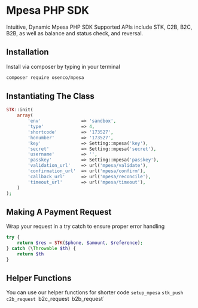 # Mpesa PHP SDK
Intuitive, Dynamic Mpesa PHP SDK
Supported APIs include STK, C2B, B2C, B2B, as well as balance and status check, and reversal.

## Installation
Install via composer by typing in your terminal

```bash
composer require osenco/mpesa
```

## Instantiating The Class
```php
STK::init(
    array(
        'env'               => 'sandbox',
        'type'              => 4,
        'shortcode'         => '173527',
        'honumber'          => '173527',
        'key'               => Setting::mpesa('key'),
        'secret'            => Setting::mpesa('secret'),
        'username'          => '',
        'passkey'           => Setting::mpesa('passkey'),
        'validation_url'    => url('mpesa/validate'),
        'confirmation_url'  => url('mpesa/confirm'),
        'callback_url'      => url('mpesa/reconcile'),
        'timeout_url'       => url('mpesa/timeout'),
    )
);
```

## Making A Payment Request
Wrap your request in a try catch to ensure proper error handling

```php
try {
    return $res = STK($phone, $amount, $reference);
} catch (\Throwable $th) {
    return $th
}
```
## Helper Functions

You can use our helper functions for shorter code
`setup_mpesa`
`stk_push`
`c2b_request
`b2c_request`
`b2b_request`